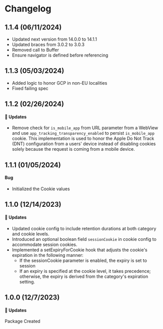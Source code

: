 # Changelog

## 1.1.4 (06/11/2024)

- Updated next version from 14.0.0 to 14.1.1
- Updated braces from 3.0.2 to 3.0.3
- Removed call to Buffer
- Ensure navigator is defined before referencing

## 1.1.3 (05/03/2024)

- Added logic to honor GCP in non-EU localities
- Fixed failing spec

## 1.1.2 (02/26/2024)

#### 🚀 Updates

- Remove check for `is_mobile_app` from URL parameter from a WebView and use `app_tracking_transparency_enabled` to persist `is_mobile_app` cookie. This implementation is used to honor the Apple Do Not Track (DNT) configuration from a users' device instead of disabling cookies solely because the request is coming from a mobile device.

## 1.1.1 (01/05/2024)

#### Bug

- Initialized the Cookie values

## 1.1.0 (12/14/2023)

#### 🚀 Updates

- Updated cookie config to include retention durations at both category and cookie levels.
- Introduced an optional boolean field `sessionCookie` in cookie config to accommodate session cookies.
- Implemented a setExpiryForCookie hook that adjusts the cookie's expiration in the following manner:
  - If the sessionCookie parameter is enabled, the expiry is set to session
  - If an expiry is specified at the cookie level, it takes precedence; otherwise, the expiry is derived from the category's expiration setting.

## 1.0.0 (12/7/2023)

#### 🚀 Updates

Package Created
